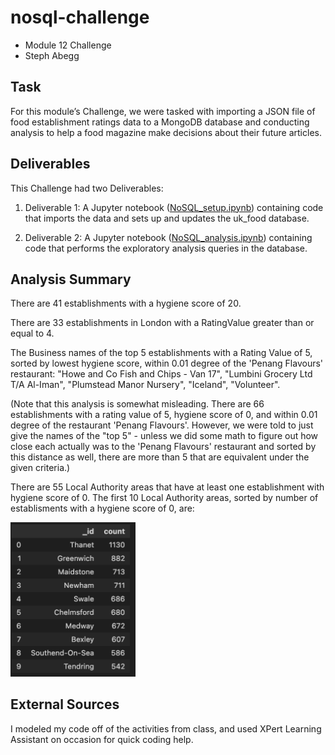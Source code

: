# nosql-challenge
- Module 12 Challenge
- Steph Abegg

## Task
For this module’s Challenge, we were tasked with importing a JSON file of food establishment ratings data to a MongoDB database and conducting analysis to help a food magazine make decisions about their future articles. 

## Deliverables 

This Challenge had two Deliverables:

1. Deliverable 1: A Jupyter notebook ([NoSQL_setup.ipynb](NoSQL_setup.ipynb)) containing code that imports the data and sets up and updates the uk_food database.

2. Deliverable 2: A Jupyter notebook ([NoSQL_analysis.ipynb](NoSQL_analysis.ipynb)) containing code that performs the exploratory analysis queries in the database.

## Analysis Summary

There are 41 establishments with a hygiene score of 20.

There are 33 establishments in London with a RatingValue greater than or equal to 4.

The Business names of the top 5 establishments with a Rating Value of 5, sorted by lowest hygiene score, within 0.01 degree of the 'Penang Flavours' restaurant: "Howe and Co Fish and Chips - Van 17", "Lumbini Grocery Ltd T/A Al-Iman", "Plumstead Manor Nursery", "Iceland", "Volunteer". 

(Note that this analysis is somewhat misleading. There are 66 establishments with a rating value of 5, hygiene score of 0, and within 0.01 degree of the restaurant 'Penang Flavours'. However, we were told to just give the names of the "top 5" - unless we did some math to figure out how close each actually was to the 'Penang Flavours' restaurant and sorted by this distance as well, there are more than 5 that are equivalent under the given criteria.)

There are 55 Local Authority areas that have at least one establishment with hygiene score of 0. The first 10 Local Authority areas, sorted by number of establisments with a hygiene score of 0, are:

<img src="hygiene_agg_df_first10.png" width=200>

## External Sources

I modeled my code off of the activities from class, and used XPert Learning Assistant on occasion for quick coding help. 
